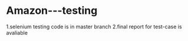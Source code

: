 # Amazon---testing
1.selenium testing code is in master branch
2.final report for test-case is avaliable
